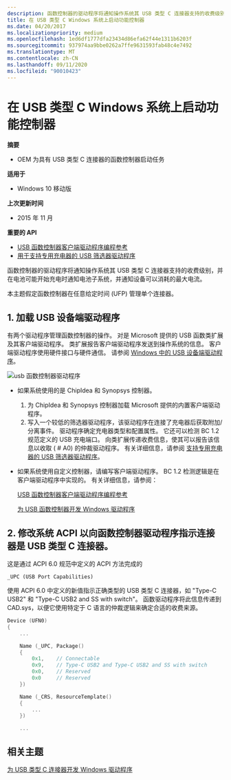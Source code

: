 ```yaml
---
description: 函数控制器的驱动程序将通知操作系统其 USB 类型 C 连接器支持的收费级别，并在电池可能开始充电时通知电池子系统，并通知设备可以消耗的最大电流。
title: 在 USB 类型 C Windows 系统上启动功能控制器
ms.date: 04/20/2017
ms.localizationpriority: medium
ms.openlocfilehash: 1ed6df1777dfa23434d86efa62f44e1311b6203f
ms.sourcegitcommit: 937974aa9bbe0262a7ffe9631593fab48c4e7492
ms.translationtype: MT
ms.contentlocale: zh-CN
ms.lasthandoff: 09/11/2020
ms.locfileid: "90010423"
---
```

# <a name="bring-up-the-function-controller-on-a-usb-type-c-windows-system"></a>在 USB 类型 C Windows 系统上启动功能控制器


**摘要**

-   OEM 为具有 USB 类型 C 连接器的函数控制器启动任务

**适用于**

-   Windows 10 移动版

**上次更新时间**

-   2015 年 11 月

**重要的 API**

-   [USB 函数控制器客户端驱动程序编程参考](/previous-versions/windows/hardware/drivers/mt188010(v=vs.85))
-   [用于支持专用充电器的 USB 筛选器驱动程序](/previous-versions/windows/hardware/drivers/mt188012(v=vs.85))

函数控制器的驱动程序将通知操作系统其 USB 类型 C 连接器支持的收费级别，并在电池可能开始充电时通知电池子系统，并通知设备可以消耗的最大电流。

本主题假定函数控制器在任意给定时间 (UFP) 管理单个连接器。

## <a name="1-load-the-usb-device-side-drivers"></a>1. 加载 USB 设备端驱动程序


有两个驱动程序管理函数控制器的操作。 对是 Microsoft 提供的 USB 函数类扩展及其客户端驱动程序。 类扩展报告客户端驱动程序发送到操作系统的信息。 客户端驱动程序使用硬件接口与硬件通信。 请参阅 [Windows 中的 USB 设备端驱动程序](usb-device-side-drivers-in-windows.md)。

![usb 函数控制器驱动程序](images/function-controller.png)

-   如果系统使用的是 ChipIdea 和 Synopsys 控制器。
    1.  为 ChipIdea 和 Synopsys 控制器加载 Microsoft 提供的内置客户端驱动程序。
    2.  写入一个较低的筛选器驱动程序，该驱动程序在连接了充电器后获取附加/分离事件。 驱动程序确定充电器类型和配置属性。 它还可以检测 BC 1.2 规范定义的 USB 充电端口。 向类扩展传递收费信息，使其可以报告该信息以收取 ( # A0) 的仲裁驱动程序。 有关详细信息，请参阅 [支持专用充电器的 USB 筛选器驱动程序](/previous-versions/windows/hardware/drivers/mt188012(v=vs.85))。
-   如果系统使用自定义控制器，请编写客户端驱动程序。 BC 1.2 检测逻辑是在客户端驱动程序中实现的。 有关详细信息，请参阅：

    [USB 函数控制器客户端驱动程序编程参考](/previous-versions/windows/hardware/drivers/mt188010(v=vs.85))

    [为 USB 函数控制器开发 Windows 驱动程序](developing-windows-drivers-for-usb-function-controllers.md)

## <a name="2-modify-system-acpi-to-indicate-to-the-function-controller-driver-that-the-connector-is-a-usb-type-c-connector"></a>2. 修改系统 ACPI 以向函数控制器驱动程序指示连接器是 USB 类型 C 连接器。


这是通过 ACPI 6.0 规范中定义的 ACPI 方法完成的

`_UPC (USB Port Capabilities)`

使用 ACPI 6.0 中定义的新值指示正确类型的 USB 类型 C 连接器，如 "Type-C USB2" 和 "Type-C USB2 and SS with switch"。 函数驱动程序将此信息传递到 CAD.sys，以便它使用特定于 C 语言的仲裁逻辑来确定合适的收费来源。

```cpp
Device (UFN0)
{
    ...

    Name (_UPC, Package()
    {
        0x1,    // Connectable
        0x9,    // Type-C USB2 and Type-C USB2 and SS with switch
        0x0,    // Reserved
        0x0     // Reserved
    })

    Name (_CRS, ResourceTemplate()
    {
        ...
    })

    ...
```

## <a name="related-topics"></a>相关主题
[为 USB 类型 C 连接器开发 Windows 驱动程序](developing-windows-drivers-for-usb-type-c-connectors.md)